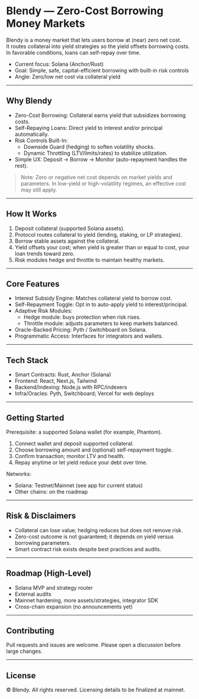 # Blendy — Zero-Cost Borrowing Money Markets

Blendy is a money market that lets users borrow at (near) zero net cost.  
It routes collateral into yield strategies so the yield offsets borrowing costs. In favorable conditions, loans can self-repay over time.

- Current focus: Solana (Anchor/Rust)
- Goal: Simple, safe, capital-efficient borrowing with built-in risk controls
- Angle: Zero/low net cost via collateral yield

---

## Why Blendy

- Zero-Cost Borrowing: Collateral earns yield that subsidizes borrowing costs.
- Self-Repaying Loans: Direct yield to interest and/or principal automatically.
- Risk Controls Built-In:
  - Downside Guard (hedging) to soften volatility shocks.
  - Dynamic Throttling (LTV/limits/rates) to stabilize utilization.
- Simple UX: Deposit → Borrow → Monitor (auto-repayment handles the rest).

> Note: Zero or negative net cost depends on market yields and parameters. In low-yield or high-volatility regimes, an effective cost may still apply.

---

## How It Works

1. Deposit collateral (supported Solana assets).  
2. Protocol routes collateral to yield (lending, staking, or LP strategies).  
3. Borrow stable assets against the collateral.  
4. Yield offsets your cost; when yield is greater than or equal to cost, your loan trends toward zero.  
5. Risk modules hedge and throttle to maintain healthy markets.

---

## Core Features

- Interest Subsidy Engine: Matches collateral yield to borrow cost.
- Self-Repayment Toggle: Opt in to auto-apply yield to interest/principal.
- Adaptive Risk Modules:
  - Hedge module: buys protection when risk rises.
  - Throttle module: adjusts parameters to keep markets balanced.
- Oracle-Backed Pricing: Pyth / Switchboard on Solana.
- Programmatic Access: Interfaces for integrators and wallets.

---

## Tech Stack

- Smart Contracts: Rust, Anchor (Solana)  
- Frontend: React, Next.js, Tailwind  
- Backend/Indexing: Node.js with RPC/indexers  
- Infra/Oracles: Pyth, Switchboard; Vercel for web deploys

---

## Getting Started

Prerequisite: a supported Solana wallet (for example, Phantom).

1. Connect wallet and deposit supported collateral.  
2. Choose borrowing amount and (optional) self-repayment toggle.  
3. Confirm transaction; monitor LTV and health.  
4. Repay anytime or let yield reduce your debt over time.

Networks:
- Solana: Testnet/Mainnet (see app for current status)
- Other chains: on the roadmap

---

## Risk & Disclaimers

- Collateral can lose value; hedging reduces but does not remove risk.  
- Zero-cost outcome is not guaranteed; it depends on yield versus borrowing parameters.  
- Smart contract risk exists despite best practices and audits.

---

## Roadmap (High-Level)

- Solana MVP and strategy router  
- External audits  
- Mainnet hardening, more assets/strategies, integrator SDK  
- Cross-chain expansion (no announcements yet)

---

## Contributing

Pull requests and issues are welcome. Please open a discussion before large changes.

---

## License

© Blendy. All rights reserved. Licensing details to be finalized at mainnet.
